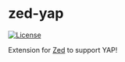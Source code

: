 # zed-yap

[![License](https://img.shields.io/github/license/yap-lang/zed-yap?style=for-the-badge)](LICENSE.txt)

Extension for [Zed](https://github.com/zed-industries/zed) to support YAP!
